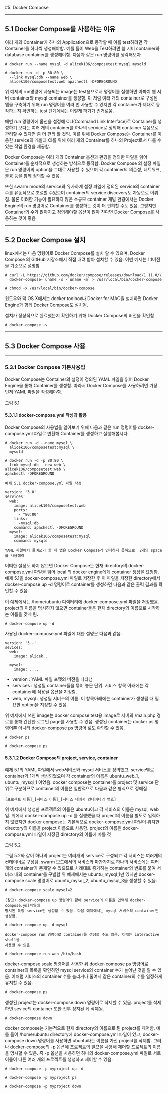 #5. Docker Compose

---
## 5.1 Docker Compose를 사용하는 이유

여러 개의 Container가 하나의 Application으로 동작할 때 이를 test하려면
각 Container를 하나씩 생성해야함. 예를 들어 Web을 Test하려면 웹 서버 container와 
database container를 생성해야함. 다음과 같은 run 명령어를 생각해보자
```
# docker run --name mysql -d alicek106/composetest:mysql mysqld

# docker run -d -p 80:80 \
  --link mysql:db --name web \
  alicek106/composetest:web apachectl -DFOREGROUND
```

위 예제의 run명령에 사용되는 image는 test용으로서 명령어를 실행하면 아파치
웹 서버 container와 mysql container를 생성함. 이 처럼 여러 개의 container로 구성된
앱을 구축하기 위해 run 명령어를 여러 번 사용할 수 있지만 각 container가 
제대로 동작하는지 확인하는 test 단계에세는 이렇게 하기가 번거로움.

매번 run 명령어에 옵션을 설정해 CLI(Command Link Interface)로 Container를 생성하기 보다는
여러 개의 container를 하나의 service로 정의해 container 묶음으로 관리할 수 있다면 좀 더 편리
할 것임. 이를 위해 Docker Compose는 Container를 이용한 service의 개발과 CI를 위해 여러 개의
Container를 하나의 Project로서 다룰 수 있는 작업 환경을 제공함.

Docker Compose는 여러 개의 Container 옵션과 환경을 정의한 파일을 읽어 Container를 순차적으로
생성하는 방식으로 동작함. Docker Compose 의 설정 파일은 run 명령어의 option을 그대로 사용할 수 있으며
각 container의 의존성, 네트워크, 볼륨 등을 함께 정의할 수 있음. 

또한 swarm mode의 service와 유사하게 설정 파일에 정의된 service의 container 수를 유동적으로 조절할
수있으며 container의 service discovery도 자동으로 이뤄짐. 물론 이러한 기능이 필요하지 않은
소규모 container 개발 환경에서는 Docker Engine의 run 명령어로 Container를 생성하는 것이 더
편히할 수도 있음. 
그렇지만 Container의 수가 많아지고 정의해야할 옵션이 많아 진다면 Docker Compose를 사용하는 것이 좋음

---

## 5.2 Docker Compose 설치

linux에서는 다음 명령어로 Docker Compose를 설치 할 수 있으며, Docker Compose 의 GitHub 저장소에서 
직접 내려 받아 설치할 수 있음.
이번 예제는 1.1버전을 기준으로 설명함

```
# curl -L https://github.com/docker/compose/releases/download/1.11.0/\
  docker-compose-`uname -s`-`uname -m` > /usr/local/bin/docker-compose
  
# chmod +x /usr/local/bin/docker-compose
```

윈도우와 맥 OS X에서는 docker toolbox나 Docker for MAC을 설치하면 Docker Engine과
함께 Docker Compose도 설치됨.

설치가 정상적으로 완료했는지 확인하기 위해 Docker Compose의 버전을 확인함

```
# docker-compose -v
```


---
## 5.3 Docker Compose 사용

---

### 5.3.1 Docker Compose 기본사용법

Docker Compose는 Container의 설정이 정의된 YAML 파일을 읽어 Docker Engine을 통해
Container를 생성함. 따라서 Docker Compose를 사용하려면 가장 먼저 YAML 파일을 작성해야함.



그림 5.1

#### 5.3.1.1 docker-compose.yml 작성과 활용

Docker Compose의 사용법을 알아보기 위해 다음과 같은 run 명령어를 docker-compose.yml 파일로
변환해 Container를 생성하고 실행해봅시다.

```
# docker run -d --name mysql \
  alicek106/composetest:mysql \
  mysqld
  
# docker run -d -p 80:80 \
--link mysql:db --new web \
alicek106/composetest:web \
apachectl -DFOREGROUND
```

```
예제 5.1 docker-compose.yml 파일 작성

version: '3.0'
services:
  web:
    image: alicek106/composetest:web
    ports:
      - "80:80"
    links:
      -mysql:db
    command: apachectl -DFOREGROUND
  mysql:
    image: alicek106/composetest:mysql
    command: mysqld
```

```
YAML 파일에서 들여쓰기 할 때 탭은 Docker Compose가 인식하지 못하므로  2개의 space를 사용해라
```

어떠한 설정도 하지 않으면 Docker Compose는 현재 directory의 docker-compose.yml 파일을 읽어
local 의 docker engine에게 container 생성을 요청함.
예제 5.1을 docker-compose.yml 파일로 저장한 후 이 파일을 저장한 directory에서
docker-compose up -d 명령어로 container를 생성하면 다음과 같은 출력 결과를 확인할 수 있음.

이 예제에서는 /home/ubuntu 디렉터리에 docker-compose.yml 파일을 저장했음.
project의 이름을 명시하지 않으면 container들은 현재 directory의 이름으로 시작하는 이름을 갖게 됨.

```
# docker-compose up -d

```

사용된 docker-compose.yml 파일에 대한 설명은 다음과 같음.

```
version: '3.-'
sevices:
  web:
    image: alicek..

  mysql:
    image: ....
```

- version : YAML 파일 포멧의 버전을 나타냄
- services : 생성될 container들을 묶어 놓은 단위. 서비스 항목 아래에는 각 container에 적용될 
            옵션을 지정함.
- web, mysql : 생성될 서비스의 이름. 이 항목아래에는 container가 생성될 때 필요한 option을 지정할 
              수 있음. 
              
              
위 예제에서 쓰인 image는 docker compose test용 image로 서버의 /main.php 경로를 통해
간단한 로그인 page를 사용할 수 있음. 생성된 container는 docker ps 명령어뿐 아니라 docker-compose ps 명령어
로도 확인할 수 있음.
```
# docker ps

# docker-compose ps
```


#### 5.3.1.2 Docker Compose의 project, service, container

예제 5.1의 YAML 파일에서 web서비스와 mysql 서비스를 정의했고, service별로 container가 
1개씩 생성되었으며 각 container의 이름은 ubuntu_web_1, ubuntu_mysql_1 이었음.
docker compose는 container를 project 및 service 단위로 구분하므로 
container의 이름은 일반적으로 다음과 같은 형식으로 정해짐

```
[프로젝트 이름]_[서비스 이름]_[서비스 내에서 컨테이너의 번호]
```

위 예제에서 생성한 프로젝트의 이름은 ubuntu이고 각 서비스의 이름은  mysql, web임. 위에서
docker-compose up -d 를 실행했을 때 project의 이름을 별도로 입력하지 않았지만
docker compose는 기본적으로 docker-compose.yml 파일이 위치한 directory의 이름을
project 이름으로 사용함. project의 이름은 docker-compose.yml 파일이 저장된 directory의 이름에
따를 것

그림 5.2

그림 5.2와 같이 하나의 project는 여러개의 service로 구성되고 각 서비스는 여러개의 컨테이너로
구성됨. swarm 모드에서의 서비스와 마찬가지로 하나의 서비스에는 여러개의 container가 존재할 수 있으므로
차례대로 증가하는 container의 번호를 붙여 서비스 내의 container를 구별함
위 예제에서는 ubuntu_mysql_1만 있지만 docker-compose scale 명령어로 ubuntu_mysql_2,
ubuntu_mysql_3을 생성할 수 있음.

```
# docker-compose scale mysql=2
```

```
(참고) docker-compose up 명령어의 끝에 service의 이름을 입력해 docker-compose.yml파일에 
명시된 특정 service만 생성할 수 있음. 다음 예제에서는 mysql 서비스의 container만 생성함.

# docker-compose up -d mysql

docker-compose run 명령어로 container를 생성할 수도 있음. 이때는 interactive shell을 
사용할 수 있음.

# docker-compose run web /bin/bash
```

docker-compose scale 명령어를 사용한 뒤 docker-compose ps 명령어로 container의 목록을
확인하면 mysql service의 container 수가 늘어난 것을 알 수 있음.
이처럼 서비스의 container 수를 늘리거나 줄여서 같은 container의 수를 일정하게 유지할 수 있음.

```
# docker-compose ps
```

생성된 project는 docker-compose down 명령어로 삭제할 수 있음. 
project를 삭제하면 sevice의 container 또한 전부 정지된 뒤 삭제됨.
```
# docker-compose down
```

docker compose는 기본적으로 현재 directory의 이름으로 된 project를 제어함.
예를 들어 /home/ubuntu directory에 docker-compose.yml 파일이 있고,
docker-compose down 명령어를 사용하면 ubuntu라는 이름을 가진 project를 삭제함.
그러나 docker-compose의 -p 옵션에 프로젝트의 일므을 사용해 제어할 프로젝트의 이름을 명시할 수 있음.
즉 -p 옵션을 사용하면 하나의 docker-compose.yml 파일로 서로 이름이 다른 여러 개의 
프로젝트를 생성하고 제어할 수 있음.

```
# docker-compose -p myproject up -d

# docker-compose -p myproject ps

# docker-compose -p myproject down
```

